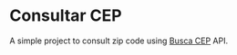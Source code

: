 # Consultar CEP

 A simple project to consult zip code using [Busca CEP](http://apps.widenet.com.br/busca-cep/api-de-consulta) API.